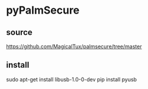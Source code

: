 # pyPalmSecure

## source
https://github.com/MagicalTux/palmsecure/tree/master


## install
sudo apt-get install libusb-1.0-0-dev
pip install pyusb
